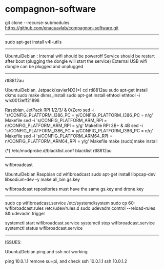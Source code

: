 # compagnon-software

git clone --recurse-submodules https://github.com/enacuavlab/compagnon-software.git

-------------------------------------------------------------------------------
sudo apt-get install v4l-utils

-------------------------------------------------------------------------------
Ubuntu/Debian :
  Internal wifi should be poweroff
  Service should be restart after boot (plugging the dongle will start the service)
  External USB wifi dongle can be plugged and unplugged

-------------------------------------------------------------------------------
rtl8812au 

  Ubuntu/Debian, Jetpack(xavierNX)(*)
    cd rtl8812au
    sudo apt-get install dkms
    sudo make dkms_install
    sudo apt-get install ethtool
    ethtool -i wlx0013eff21898

  Raspbian, JetPack
    RPI 1/2/3/ & 0/Zero
      sed -i 's/CONFIG_PLATFORM_I386_PC = y/CONFIG_PLATFORM_I386_PC = n/g' Makefile
      sed -i 's/CONFIG_PLATFORM_ARM_RPI = n/CONFIG_PLATFORM_ARM_RPI = y/g' Makefile
    RPI 3B+ & 4B
      sed -i 's/CONFIG_PLATFORM_I386_PC = y/CONFIG_PLATFORM_I386_PC = n/g' Makefile
      sed -i 's/CONFIG_PLATFORM_ARM64_RPI = n/CONFIG_PLATFORM_ARM64_RPI = y/g' Makefile
    make 
    (sudo)make install

(*)
/etc/modprobe.d/blacklist.conf
blacklist rtl8812au

-------------------------------------------------------------------------------
wifibroadcast

  Ubuntu/Debian Raspbian
    cd wifibroadcast
    sudo apt-get install libpcap-dev libsodium-dev -y
    make all_bin gs.key

  wifibroadcast repositories must have the same gs.key and drone.key

-------------------------------------------------------------------------------
sudo cp wifibroadcast.service /etc/systemd/system
sudo cp 60-wifibroadcast.rules /etc/udev/rules.d
sudo udevadm control --reload-rules && udevadm trigger

systemctl start wifibroadcast.service
systemctl stop wifibroadcast.service
systemctl status wifibroadcast.service

-------------------------------------------------------------------------------
ISSUES:
  
  Ubuntu/Debian 
    ping and ssh not working

ping 10.0.1.1
remove su=pi, and check
ssh 10.0.1.1
ssh 10.0.1.2

